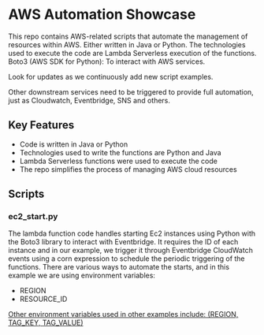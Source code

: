 # AWS Automation Showcase
This repo contains AWS-related scripts that automate the management of resources within AWS. Either written in Java or Python.  The technologies used to execute the code are Lambda Serverless execution of the functions. Boto3 (AWS SDK for Python): To interact with AWS services.

Look for updates as we continuously add new script examples.

Other downstream services need to be triggered to provide full automation, just as Cloudwatch, Eventbridge, SNS and others.
## Key Features
- Code is written in Java or Python
- Technologies used to write the functions are Python and Java
- Lambda Serverless functions were used to execute the code
- The repo simplifies the process of managing AWS cloud resources

## Scripts

### ec2_start.py
The lambda function code handles starting Ec2 instances using Python with the Boto3 library to interact with Eventbridge.  It requires the ID of each instance and in our example, we trigger it through Eventbridge CloudWatch events using a corn expression to schedule the periodic triggering of the functions.  There are various ways to automate the starts, and in this example we are using environment variables:
- REGION
- RESOURCE_ID

[Other environment variables used in other examples include: (REGION, TAG_KEY, TAG_VALUE)](https://github.com/Difeozo/AWS-Lambda-Automation/)
